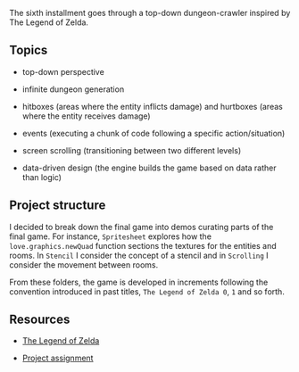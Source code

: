 The sixth installment goes through a top-down dungeon-crawler inspired by The Legend of Zelda.

## Topics

- top-down perspective

- infinite dungeon generation

- hitboxes (areas where the entity inflicts damage) and hurtboxes (areas where the entity receives damage)

- events (executing a chunk of code following a specific action/situation)

- screen scrolling (transitioning between two different levels)

- data-driven design (the engine builds the game based on data rather than logic)

## Project structure

I decided to break down the final game into demos curating parts of the final game. For instance, `Spritesheet` explores how the `love.graphics.newQuad` function sections the textures for the entities and rooms. In `Stencil` I consider the concept of a stencil and in `Scrolling` I consider the movement between rooms.

From these folders, the game is developed in increments following the convention introduced in past titles, `The Legend of Zelda 0`, `1` and so forth.

<!--
- title, play, gameover state
- spritesheet 16x16, random tiles for the left/top/right/bottom gates, corners for the corners,
- entities, definitions
- spritesheet 32x32 with padding
- entities similar to pokemon

- top-down perspective

  - shadows
  - corners
  - skewed/tilted walls

- dungeon generation

  - room as a fundamental unit. Have a table describing rooms
    {
    {room, room, room, nil}
    {nil, nil, room, room},
    {nil, room, room, room}
    }

  ensure a connection

  world folder describing dungeon (models dungeon and rooms, animates between rooms), room (individual room, one active at a time, rendering tiles, keeping track of player, entities and objects), doorway

- screen scrolling current room, next room, tween adjacent room

-->

## Resources

- [The Legend of Zelda](https://youtu.be/SPAffu3ivIM)

- [Project assignment](https://docs.cs50.net/ocw/games/assignments/5/assignment5.html)
